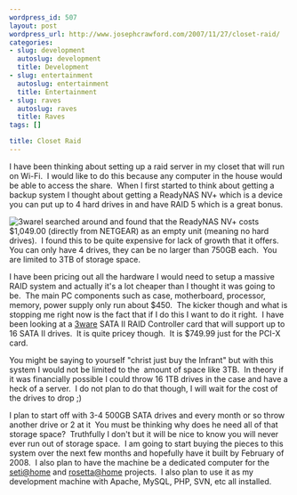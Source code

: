 ```yaml
--- 
wordpress_id: 507
layout: post
wordpress_url: http://www.josephcrawford.com/2007/11/27/closet-raid/
categories: 
- slug: development
  autoslug: development
  title: Development
- slug: entertainment
  autoslug: entertainment
  title: Entertainment
- slug: raves
  autoslug: raves
  title: Raves
tags: []

title: Closet Raid
---
```


I have been thinking about setting up a raid server in my closet that will run on Wi-Fi.  I would like to do this because any computer in the house would be able to access the share.  When I first started to think about getting a backup system I thought about getting a ReadyNAS NV+ which is a device you can put up to 4 hard drives in and have RAID 5 which is a great bonus.
  
![3ware](http://www.josephcrawford.com/wp-content/uploads/2007/11/3ware.jpg)I searched around and found that the ReadyNAS NV+ costs $1,049.00 (directly from NETGEAR) as an empty unit (meaning no hard drives).  I found this to be quite expensive for lack of growth that it offers.  You can only have 4 drives, they can be no larger than 750GB each.  You are limited to 3TB of storage space.
  
I have been pricing out all the hardware I would need to setup a massive RAID system and actually it's a lot cheaper than I thought it was going to be.  The main PC components such as case, motherboard, processor, memory, power supply only run about $450.  The kicker though and what is stopping me right now is the fact that if I do this I want to do it right.  I have been looking at a [3ware](http://www.newegg.com/product/product.asp?item=N82E16816116059) SATA II RAID Controller card that will support up to 16 SATA II drives.  It is quite pricey though.  It is $749.99 just for the PCI-X card.
  <!--more-->  
You might be saying to yourself "christ just buy the Infrant" but with this system I would not be limited to the  amount of space like 3TB.  In theory if it was financially possible I could throw 16 1TB drives in the case and have a heck of a server.  I do not plan to do that though, I will wait for the cost of the drives to drop ;)
  
I plan to start off with 3-4 500GB SATA drives and every month or so throw another drive or 2 at it  You must be thinking why does he need all of that storage space?  Truthfully I don't but it will be nice to know you will never ever run out of storage space.  I am going to start buying the pieces to this system over the next few months and hopefully have it built by February of 2008.  I also plan to have the machine be a dedicated computer for the [seti@home](http://setiathome.berkeley.edu/) and [rosetta@home](http://boinc.bakerlab.org/rosetta/) projects.  I also plan to use it as my development machine with Apache, MySQL, PHP, SVN, etc all installed.
